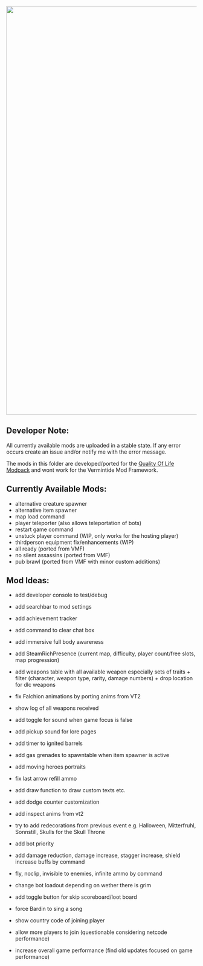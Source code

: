 <p align="center">
  <img src="../../assets/VT1-Images/banner-vt1.png" width="1080">
</p>

## Developer Note:
All currently available mods are uploaded in a stable state.
If any error occurs create an issue and/or notify me with the error message.  

The mods in this folder are developed/ported for the [Quality Of Life Modpack](https://www.reddit.com/r/Vermintide/comments/7vk92o/110_quality_of_life_modpack_v15_cheatfree_w/) and wont work for the Vermintide Mod Framework.

<!-- The sub folders [Quality-of-Life-Mods](/Quality-of-Life-Mods) and [Vermintide-Mod-Framework-Mods](/Vermintide-Mod-Framework-Mods) do not refer to some type of mods rather to the available modding frameworks. -->

## Currently Available Mods:
- alternative creature spawner
- alternative item spawner
- map load command
- player teleporter (also allows teleportation of bots)
- restart game command
- unstuck player command (WIP, only works for the hosting player)
- thirdperson equipment fix/enhancements (WIP) 
- all ready (ported from VMF)
- no silent assassins (ported from VMF)
- pub brawl (ported from VMF with minor custom additions)

## Mod Ideas:
- add developer console to test/debug
- add searchbar to mod settings
- add achievement tracker

- add command to clear chat box
- add immersive full body awareness
- add SteamRichPresence (current map, difficulty, player count/free slots, map progression)
- add weapons table with all available weapon especially sets of traits + filter (character, weapon type, rarity, damage numbers) + drop location for dlc weapons
- fix Falchion animations by porting anims from VT2
- show log of all weapons received
- add toggle for sound when game focus is false
- add pickup sound for lore pages
- add timer to ignited barrels
- add gas grenades to spawntable when item spawner is active
- add moving heroes portraits
- fix last arrow refill ammo
- add draw function to draw custom texts etc.
- add dodge counter customization
- add inspect anims from vt2
- try to add redecorations from previous event e.g. Halloween, Mitterfruhl, Sonnstill, Skulls for the Skull Throne
- add bot priority
- add damage reduction, damage increase, stagger increase, shield increase buffs by command
- fly, noclip, invisible to enemies, infinite ammo by command
- change bot loadout depending on wether there is grim
- add toggle button for skip scoreboard/loot board
- force Bardin to sing a song
- show country code of joining player
- allow more players to join (questionable considering netcode performance)
- increase overall game performance (find old updates focused on game performance)